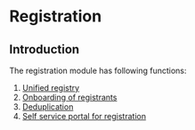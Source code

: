 # Registration

## Introduction

The registration module has following functions:

1. [Unified registry](unified-registry.md)
2. [Onboarding of registrants](onboarding.md)
3. [Deduplication](deduplication.md)
4. [Self service portal for registration](self-service-portal.md)

<img alt="" class="gitbook-drawing">





